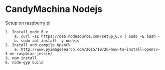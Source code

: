 ﻿# CandyMachina Nodejs


Setup on raspberry pi

    1. Install node 6.x 
		a. curl -sL https://deb.nodesource.com/setup_6.x | sudo -E bash -
		b. sudo apt install -y nodejs
    2. Install and compile OpenCV
		a. http://www.pyimagesearch.com/2015/10/26/how-to-install-opencv-3-on-raspbian-jessie/
    3. npm install
    6. node-gyp build